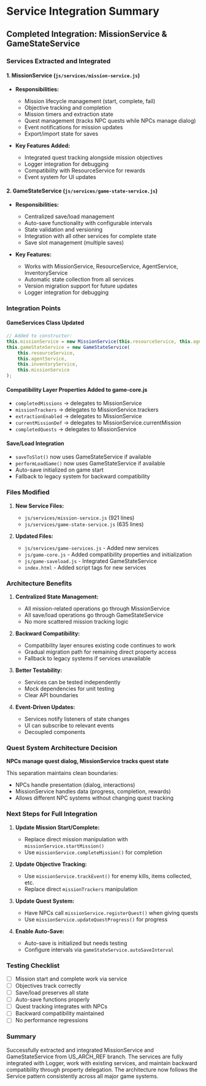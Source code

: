 # Service Integration Summary

## Completed Integration: MissionService & GameStateService

### Services Extracted and Integrated

#### 1. **MissionService** (`js/services/mission-service.js`)
- **Responsibilities:**
  - Mission lifecycle management (start, complete, fail)
  - Objective tracking and completion
  - Mission timers and extraction state
  - Quest management (tracks NPC quests while NPCs manage dialog)
  - Event notifications for mission updates
  - Export/import state for saves

- **Key Features Added:**
  - Integrated quest tracking alongside mission objectives
  - Logger integration for debugging
  - Compatibility with ResourceService for rewards
  - Event system for UI updates

#### 2. **GameStateService** (`js/services/game-state-service.js`)
- **Responsibilities:**
  - Centralized save/load management
  - Auto-save functionality with configurable intervals
  - State validation and versioning
  - Integration with all other services for complete state
  - Save slot management (multiple saves)

- **Key Features:**
  - Works with MissionService, ResourceService, AgentService, InventoryService
  - Automatic state collection from all services
  - Version migration support for future updates
  - Logger integration for debugging

### Integration Points

#### GameServices Class Updated
```javascript
// Added to constructor:
this.missionService = new MissionService(this.resourceService, this.agentService);
this.gameStateService = new GameStateService(
    this.resourceService,
    this.agentService,
    this.inventoryService,
    this.missionService
);
```

#### Compatibility Layer Properties Added to game-core.js
- `completedMissions` → delegates to MissionService
- `missionTrackers` → delegates to MissionService.trackers
- `extractionEnabled` → delegates to MissionService
- `currentMissionDef` → delegates to MissionService.currentMission
- `completedQuests` → delegates to MissionService

#### Save/Load Integration
- `saveToSlot()` now uses GameStateService if available
- `performLoadGame()` now uses GameStateService if available
- Auto-save initialized on game start
- Fallback to legacy system for backward compatibility

### Files Modified

1. **New Service Files:**
   - `js/services/mission-service.js` (921 lines)
   - `js/services/game-state-service.js` (635 lines)

2. **Updated Files:**
   - `js/services/game-services.js` - Added new services
   - `js/game-core.js` - Added compatibility properties and initialization
   - `js/game-saveload.js` - Integrated GameStateService
   - `index.html` - Added script tags for new services

### Architecture Benefits

1. **Centralized State Management:**
   - All mission-related operations go through MissionService
   - All save/load operations go through GameStateService
   - No more scattered mission tracking logic

2. **Backward Compatibility:**
   - Compatibility layer ensures existing code continues to work
   - Gradual migration path for remaining direct property access
   - Fallback to legacy systems if services unavailable

3. **Better Testability:**
   - Services can be tested independently
   - Mock dependencies for unit testing
   - Clear API boundaries

4. **Event-Driven Updates:**
   - Services notify listeners of state changes
   - UI can subscribe to relevant events
   - Decoupled components

### Quest System Architecture Decision

**NPCs manage quest dialog, MissionService tracks quest state**

This separation maintains clean boundaries:
- NPCs handle presentation (dialog, interactions)
- MissionService handles data (progress, completion, rewards)
- Allows different NPC systems without changing quest tracking

### Next Steps for Full Integration

1. **Update Mission Start/Complete:**
   - Replace direct mission manipulation with `missionService.startMission()`
   - Use `missionService.completeMission()` for completion

2. **Update Objective Tracking:**
   - Use `missionService.trackEvent()` for enemy kills, items collected, etc.
   - Replace direct `missionTrackers` manipulation

3. **Update Quest System:**
   - Have NPCs call `missionService.registerQuest()` when giving quests
   - Use `missionService.updateQuestProgress()` for progress

4. **Enable Auto-Save:**
   - Auto-save is initialized but needs testing
   - Configure intervals via `gameStateService.autoSaveInterval`

### Testing Checklist

- [ ] Mission start and complete work via service
- [ ] Objectives track correctly
- [ ] Save/load preserves all state
- [ ] Auto-save functions properly
- [ ] Quest tracking integrates with NPCs
- [ ] Backward compatibility maintained
- [ ] No performance regressions

### Summary

Successfully extracted and integrated MissionService and GameStateService from US_ARCH_REF branch. The services are fully integrated with Logger, work with existing services, and maintain backward compatibility through property delegation. The architecture now follows the Service pattern consistently across all major game systems.